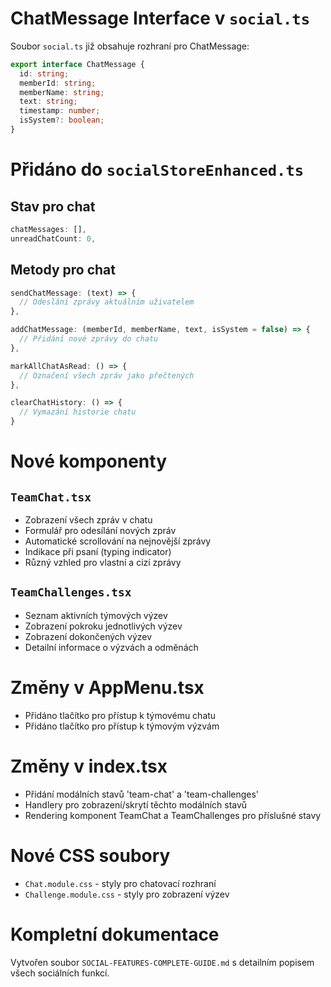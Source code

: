 # ChatMessage Interface v `social.ts`

Soubor `social.ts` již obsahuje rozhraní pro ChatMessage:

```typescript
export interface ChatMessage {
  id: string;
  memberId: string;
  memberName: string;
  text: string;
  timestamp: number;
  isSystem?: boolean;
}
```

# Přidáno do `socialStoreEnhanced.ts`

## Stav pro chat

```typescript
chatMessages: [],
unreadChatCount: 0,
```

## Metody pro chat

```typescript
sendChatMessage: (text) => {
  // Odeslání zprávy aktuálním uživatelem
},

addChatMessage: (memberId, memberName, text, isSystem = false) => {
  // Přidání nové zprávy do chatu
},

markAllChatAsRead: () => {
  // Označení všech zpráv jako přečtených
},

clearChatHistory: () => {
  // Vymazání historie chatu
}
```

# Nové komponenty

## `TeamChat.tsx`

- Zobrazení všech zpráv v chatu
- Formulář pro odesílání nových zpráv
- Automatické scrollování na nejnovější zprávy
- Indikace při psaní (typing indicator)
- Různý vzhled pro vlastní a cizí zprávy

## `TeamChallenges.tsx`

- Seznam aktivních týmových výzev
- Zobrazení pokroku jednotlivých výzev
- Zobrazení dokončených výzev
- Detailní informace o výzvách a odměnách

# Změny v AppMenu.tsx

- Přidáno tlačítko pro přístup k týmovému chatu
- Přidáno tlačítko pro přístup k týmovým výzvám

# Změny v index.tsx

- Přidání modálních stavů 'team-chat' a 'team-challenges'
- Handlery pro zobrazení/skrytí těchto modálních stavů
- Rendering komponent TeamChat a TeamChallenges pro příslušné stavy

# Nové CSS soubory

- `Chat.module.css` - styly pro chatovací rozhraní
- `Challenge.module.css` - styly pro zobrazení výzev

# Kompletní dokumentace

Vytvořen soubor `SOCIAL-FEATURES-COMPLETE-GUIDE.md` s detailním popisem všech sociálních funkcí.
